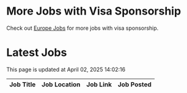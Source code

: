 # More Jobs with Visa Sponsorship

Check out [Europe Jobs](https://github.com/sureshparimi/europejobs#latest-jobs) for more jobs with visa sponsorship.

# Latest Jobs

This page is updated at April 02, 2025 14:02:16

| Job Title | Job Location | Job Link | Job Posted |
| --- | --- | --- | --- |
